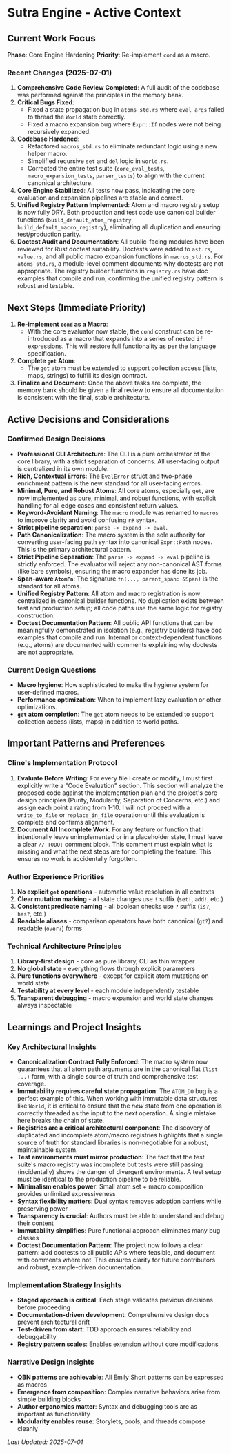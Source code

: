 # Sutra Engine - Active Context

## Current Work Focus

**Phase**: Core Engine Hardening
**Priority**: Re-implement `cond` as a macro.

### Recent Changes (2025-07-01)

1.  **Comprehensive Code Review Completed**: A full audit of the codebase was performed against the principles in the memory bank.
2.  **Critical Bugs Fixed**:
    - Fixed a state propagation bug in `atoms_std.rs` where `eval_args` failed to thread the `World` state correctly.
    - Fixed a macro expansion bug where `Expr::If` nodes were not being recursively expanded.
3.  **Codebase Hardened**:
    - Refactored `macros_std.rs` to eliminate redundant logic using a new helper macro.
    - Simplified recursive `set` and `del` logic in `world.rs`.
    - Corrected the entire test suite (`core_eval_tests`, `macro_expansion_tests`, `parser_tests`) to align with the current canonical architecture.
4.  **Core Engine Stabilized**: All tests now pass, indicating the core evaluation and expansion pipelines are stable and correct.
5.  **Unified Registry Pattern Implemented**: Atom and macro registry setup is now fully DRY. Both production and test code use canonical builder functions (`build_default_atom_registry`, `build_default_macro_registry`), eliminating all duplication and ensuring test/production parity.
6.  **Doctest Audit and Documentation**: All public-facing modules have been reviewed for Rust doctest suitability. Doctests were added to `ast.rs`, `value.rs`, and all public macro expansion functions in `macros_std.rs`. For `atoms_std.rs`, a module-level comment documents why doctests are not appropriate. The registry builder functions in `registry.rs` have doc examples that compile and run, confirming the unified registry pattern is robust and testable.

## Next Steps (Immediate Priority)

1.  **Re-implement `cond` as a Macro**:
    - With the core evaluator now stable, the `cond` construct can be re-introduced as a macro that expands into a series of nested `if` expressions. This will restore full functionality as per the language specification.
2.  **Complete `get` Atom**:
    - The `get` atom must be extended to support collection access (lists, maps, strings) to fulfill its design contract.
3.  **Finalize and Document**: Once the above tasks are complete, the memory bank should be given a final review to ensure all documentation is consistent with the final, stable architecture.

## Active Decisions and Considerations

### Confirmed Design Decisions

- **Professional CLI Architecture**: The CLI is a pure orchestrator of the core library, with a strict separation of concerns. All user-facing output is centralized in its own module.
- **Rich, Contextual Errors**: The `EvalError` struct and two-phase enrichment pattern is the new standard for all user-facing errors.
- **Minimal, Pure, and Robust Atoms**: All core atoms, especially `get`, are now implemented as pure, minimal, and robust functions, with explicit handling for all edge cases and consistent return values.
- **Keyword-Avoidant Naming**: The `macro` module was renamed to `macros` to improve clarity and avoid confusing `r#` syntax.
- **Strict pipeline separation**: `parse -> expand -> eval`.
- **Path Canonicalization**: The macro system is the sole authority for converting user-facing path syntax into canonical `Expr::Path` nodes. This is the primary architectural pattern.
- **Strict Pipeline Separation**: The `parse -> expand -> eval` pipeline is strictly enforced. The evaluator will reject any non-canonical AST forms (like bare symbols), ensuring the macro expander has done its job.
- **Span-aware `AtomFn`**: The signature `fn(..., parent_span: &Span)` is the standard for all atoms.
- **Unified Registry Pattern**: All atom and macro registration is now centralized in canonical builder functions. No duplication exists between test and production setup; all code paths use the same logic for registry construction.
- **Doctest Documentation Pattern**: All public API functions that can be meaningfully demonstrated in isolation (e.g., registry builders) have doc examples that compile and run. Internal or context-dependent functions (e.g., atoms) are documented with comments explaining why doctests are not appropriate.

### Current Design Questions

- **Macro hygiene**: How sophisticated to make the hygiene system for user-defined macros.
- **Performance optimization**: When to implement lazy evaluation or other optimizations.
- **`get` atom completion**: The `get` atom needs to be extended to support collection access (lists, maps) in addition to world paths.

## Important Patterns and Preferences

### Cline's Implementation Protocol

1.  **Evaluate Before Writing**: For every file I create or modify, I must first explicitly write a "Code Evaluation" section. This section will analyze the proposed code against the implementation plan and the project's core design principles (Purity, Modularity, Separation of Concerns, etc.) and assign each point a rating from 1-10. I will not proceed with a `write_to_file` or `replace_in_file` operation until this evaluation is complete and confirms alignment.
2.  **Document All Incomplete Work**: For any feature or function that I intentionally leave unimplemented or in a placeholder state, I must leave a clear `// TODO:` comment block. This comment must explain what is missing and what the next steps are for completing the feature. This ensures no work is accidentally forgotten.

### Author Experience Priorities

1. **No explicit `get` operations** - automatic value resolution in all contexts
2. **Clear mutation marking** - all state changes use `!` suffix (`set!`, `add!`, etc.)
3. **Consistent predicate naming** - all boolean checks use `?` suffix (`is?`, `has?`, etc.)
4. **Readable aliases** - comparison operators have both canonical (`gt?`) and readable (`over?`) forms

### Technical Architecture Principles

1. **Library-first design** - core as pure library, CLI as thin wrapper
2. **No global state** - everything flows through explicit parameters
3. **Pure functions everywhere** - except for explicit atom mutations on world state
4. **Testability at every level** - each module independently testable
5. **Transparent debugging** - macro expansion and world state changes always inspectable

## Learnings and Project Insights

### Key Architectural Insights

- **Canonicalization Contract Fully Enforced**: The macro system now guarantees that all atom path arguments are in the canonical flat `(list ...)` form, with a single source of truth and comprehensive test coverage.
- **Immutability requires careful state propagation**: The `ATOM_DO` bug is a perfect example of this. When working with immutable data structures like `World`, it is critical to ensure that the _new_ state from one operation is correctly threaded as the input to the _next_ operation. A single mistake here breaks the chain of state.
- **Registries are a critical architectural component**: The discovery of duplicated and incomplete atom/macro registries highlights that a single source of truth for standard libraries is non-negotiable for a robust, maintainable system.
- **Test environments must mirror production**: The fact that the test suite's macro registry was incomplete but tests were still passing (incidentally) shows the danger of divergent environments. A test setup must be identical to the production pipeline to be reliable.
- **Minimalism enables power**: Small atom set + macro composition provides unlimited expressiveness
- **Syntax flexibility matters**: Dual syntax removes adoption barriers while preserving power
- **Transparency is crucial**: Authors must be able to understand and debug their content
- **Immutability simplifies**: Pure functional approach eliminates many bug classes
- **Doctest Documentation Pattern**: The project now follows a clear pattern: add doctests to all public APIs where feasible, and document with comments where not. This ensures clarity for future contributors and robust, example-driven documentation.

### Implementation Strategy Insights

- **Staged approach is critical**: Each stage validates previous decisions before proceeding
- **Documentation-driven development**: Comprehensive design docs prevent architectural drift
- **Test-driven from start**: TDD approach ensures reliability and debuggability
- **Registry pattern scales**: Enables extension without core modifications

### Narrative Design Insights

- **QBN patterns are achievable**: All Emily Short patterns can be expressed as macros
- **Emergence from composition**: Complex narrative behaviors arise from simple building blocks
- **Author ergonomics matter**: Syntax and debugging tools are as important as functionality
- **Modularity enables reuse**: Storylets, pools, and threads compose cleanly

_Last Updated: 2025-07-01_
